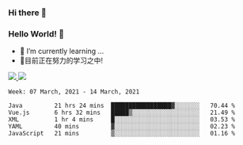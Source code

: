 ### Hi there 👋
### Hello World! 🙌

- 🌱 I’m currently learning ...
- 📖目前正在努力的学习之中!

<a href="https://github.com/anuraghazra/github-readme-stats">
  <img src="https://github-readme-stats.vercel.app/api?username=keyboardWithDream&show_icons=true&repo=github-readme-stats" />
</a>
<a href="https://github.com/anuraghazra/convoychat">
  <img src="https://github-readme-stats.vercel.app/api/top-langs/?username=keyboardWithDream&layout=compact&repo=convoychat" />
</a>



<!--START_SECTION:waka-->
```text
Week: 07 March, 2021 - 14 March, 2021

Java         21 hrs 24 mins  █████████████████▓░░░░░░░   70.44 % 
Vue.js       6 hrs 32 mins   █████▒░░░░░░░░░░░░░░░░░░░   21.49 % 
XML          1 hr 4 mins     █░░░░░░░░░░░░░░░░░░░░░░░░   03.53 % 
YAML         40 mins         ▓░░░░░░░░░░░░░░░░░░░░░░░░   02.23 % 
JavaScript   21 mins         ▒░░░░░░░░░░░░░░░░░░░░░░░░   01.16 % 
```
<!--END_SECTION:waka-->
